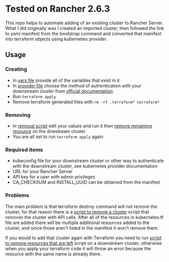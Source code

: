 # Tested on Rancher 2.6.3

This repo helps to automate adding of an existing cluster to Rancher Server. What I did originally was I created an imported cluster, then followed the link to yaml manifest from the bootstrap command and converted that manifest into  terraform objects using kubernetes provider.

## Usage

### Creating

- In [vars file](vars.tf) provide all of the variables that exist in it
- In [provider file](provider.tf) choose the method of authentication with your downstream cluster from [official documentation](https://registry.terraform.io/providers/hashicorp/kubernetes/latest/docs).
- Run ```terraform apply```
- Remove terraform generated files with ```rm -rf .terraform* terraform*```

### Removing

- In [removal script](delete_cluster.sh) edit your values and run it then [remove remaining resource](remove_remaining_resources.sh) on the dowstream cluster
- You are all set to run ```terraform apply``` again

### Required items
- kubeconfig file for your downstream cluster or other way to authenticate with the downstream cluster, see kubernetes provider documentation
- URL for your Rancher Server
- API key for a user with admin privileges
- CA_CHECKSUM and INSTALL_UUID can be obtained from the manifest

### Problems

The main problem is that terraform destroy command will not remove the cluster, for that reason there is a [script to remove a cluster](delete_cluster.sh) script that removes the cluster with API calls. After all of the resources in kubernetes.tf file are added there will be multiple additional resources added to the cluster, and since those aren't listed in the manifest it won't remove them.

If you would to add that cluster again with Terraform you need to run [script to remove resources that are left](remove_remaining_resources.sh) script on a downstream cluster, otherwise when you apply your terraform code it will throw an error because the resource with the same name is already there.
